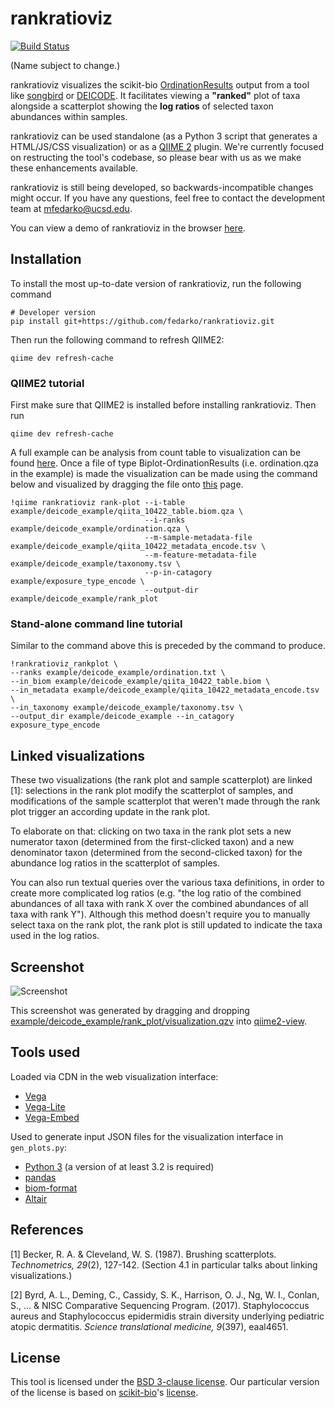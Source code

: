 # rankratioviz
[![Build Status](https://travis-ci.org/fedarko/rankratioviz.svg?branch=master)](https://travis-ci.org/fedarko/rankratioviz)

(Name subject to change.)

rankratioviz visualizes the scikit-bio [OrdinationResults](http://scikit-bio.org/docs/latest/generated/skbio.stats.ordination.OrdinationResults.html) output from a tool like
[songbird](https://github.com/mortonjt/songbird) or
[DEICODE](https://github.com/cameronmartino/DEICODE). It facilitates viewing
a __"ranked"__ plot of taxa alongside a scatterplot showing the __log ratios__ of
selected taxon abundances within samples.

rankratioviz can be used standalone (as a Python 3 script that generates a
HTML/JS/CSS visualization) or as a [QIIME 2](https://qiime2.org/) plugin. We're
currently focused on restructing the tool's codebase, so please bear with us as
we make these enhancements available.

rankratioviz is still being developed, so backwards-incompatible changes might
occur. If you have any questions, feel free to contact the development team at
[mfedarko@ucsd.edu](mailto:mfedarko@ucsd.edu).

You can view a demo of rankratioviz in the browser [here](https://fedarko.github.io/rrv/).

## Installation

To install the most up-to-date version of rankratioviz, run the following command
```
# Developer version
pip install git+https://github.com/fedarko/rankratioviz.git
```
Then run the following command to refresh QIIME2:

```
qiime dev refresh-cache
```

### QIIME2 tutorial

First make sure that QIIME2 is installed before installing rankratioviz. Then run

```
qiime dev refresh-cache
```

A full example can be analysis from count table to visualization can be found [here](https://github.com/cameronmartino/rankratioviz/blob/master/example/deicode.ipynb). Once a file of type Biplot-OrdinationResults (i.e. ordination.qza in the example) is made the visualization can be made using the command below and visualized by dragging the file onto [this](https://view.qiime2.org/) page. 

```
!qiime rankratioviz rank-plot --i-table example/deicode_example/qiita_10422_table.biom.qza \
                              --i-ranks example/deicode_example/ordination.qza \
                              --m-sample-metadata-file example/deicode_example/qiita_10422_metadata_encode.tsv \
                              --m-feature-metadata-file example/deicode_example/taxonomy.tsv \
                              --p-in-catagory example/exposure_type_encode \
                              --output-dir example/deicode_example/rank_plot
```

### Stand-alone command line tutorial

Similar to the command above this is preceded by the command to produce.

```
!rankratioviz_rankplot \
--ranks example/deicode_example/ordination.txt \
--in_biom example/deicode_example/qiita_10422_table.biom \
--in_metadata example/deicode_example/qiita_10422_metadata_encode.tsv \
--in_taxonomy example/deicode_example/taxonomy.tsv \
--output_dir example/deicode_example --in_catagory exposure_type_encode
```

## Linked visualizations
These two visualizations (the rank plot and sample scatterplot) are linked [1]:
selections in the rank plot modify the scatterplot of samples, and
modifications of the sample scatterplot that weren't made through the rank plot
trigger an according update in the rank plot.

To elaborate on that: clicking on two taxa in the rank plot sets a new
numerator taxon (determined from the first-clicked taxon) and a new denominator
taxon (determined from the second-clicked taxon) for the abundance log ratios
in the scatterplot of samples.

You can also run textual queries over the various taxa definitions, in order to
create more complicated log ratios
(e.g. "the log ratio of the combined abundances of all
taxa with rank X over the combined abundances of all taxa with rank Y").
Although this method doesn't require you to manually select taxa on the rank
plot, the rank plot is still updated to indicate the taxa used in the log
ratios.

## Screenshot

![Screenshot](https://github.com/cameronmartino/rankratioviz/blob/master/screenshots/genera.png)

This screenshot was generated by dragging and dropping [example/deicode_example/rank_plot/visualization.qzv](https://github.com/cameronmartino/rankratioviz/blob/master/example/deicode_example/rank_plot/visualization.qzv) into [qiime2-view](https://view.qiime2.org/).

## Tools used

Loaded via CDN in the web visualization interface:
- [Vega](https://vega.github.io/vega/)
- [Vega-Lite](https://vega.github.io/vega-lite/)
- [Vega-Embed](https://github.com/vega/vega-embed)

Used to generate input JSON files for the visualization interface in
`gen_plots.py`:
- [Python 3](https://www.python.org/) (a version of at least 3.2 is required)
- [pandas](https://pandas.pydata.org/)
- [biom-format](http://biom-format.org/)
- [Altair](https://altair-viz.github.io/)

## References

[1] Becker, R. A. & Cleveland, W. S. (1987). Brushing scatterplots. _Technometrics, 29_(2), 127-142. (Section 4.1 in particular talks about linking visualizations.)

[2] Byrd, A. L., Deming, C., Cassidy, S. K., Harrison, O. J., Ng, W. I., Conlan, S., ... & NISC Comparative Sequencing Program. (2017). Staphylococcus aureus and Staphylococcus epidermidis strain diversity underlying pediatric atopic dermatitis. _Science translational medicine, 9_(397), eaal4651.

## License

This tool is licensed under the [BSD 3-clause license](https://en.wikipedia.org/wiki/BSD_licenses#3-clause_license_(%22BSD_License_2.0%22,_%22Revised_BSD_License%22,_%22New_BSD_License%22,_or_%22Modified_BSD_License%22)).
Our particular version of the license is based on [scikit-bio](https://github.com/biocore/scikit-bio)'s [license](https://github.com/biocore/scikit-bio/blob/master/COPYING.txt).

